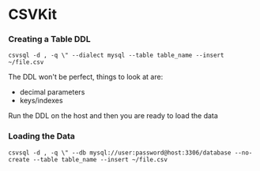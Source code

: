 # CSVKit

### Creating a Table DDL

```shell
csvsql -d , -q \" --dialect mysql --table table_name --insert ~/file.csv
```
The DDL won't be perfect, things to look at are:
- decimal parameters
- keys/indexes

Run the DDL on the host and then you are ready to load the data

### Loading the Data

```shell
csvsql -d , -q \" --db mysql://user:password@host:3306/database --no-create --table table_name --insert ~/file.csv
```
